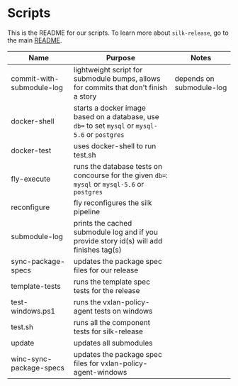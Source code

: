 # Scripts

This is the README for our scripts. To learn more about `silk-release`, go to the main [README](../README.md).

| Name | Purpose | Notes |
| --- | --- | --- |
| commit-with-submodule-log | lightweight script for submodule bumps, allows for commits that don't finish a story | depends on submodule-log |
| docker-shell | starts a docker image based on a database, use `db=` to set `mysql` or `mysql-5.6` or `postgres` | |
| docker-test | uses docker-shell to run test.sh | |
| fly-execute | runs the database tests on concourse for the given `db=`: `mysql` or `mysql-5.6` or `postgres`| |
| reconfigure | fly reconfigures the silk pipeline | |
| submodule-log | prints the cached submodule log and if you provide story id(s) will add finishes tag(s) | |
| sync-package-specs | updates the package spec files for our release | |
| template-tests | runs the template spec tests for the release | |
| test-windows.ps1 | runs the vxlan-policy-agent tests on windows | |
| test.sh | runs all the component tests for silk-release | |
| update | updates all submodules | |
| winc-sync-package-specs | updates the package spec files for vxlan-policy-agent-windows | |
